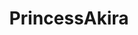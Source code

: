 ---
title: PrincessAkira
github: https://github.com/PrincessAkira
mode: dark
transition: 3s
archetype:
  - Little Bit of Everything
---